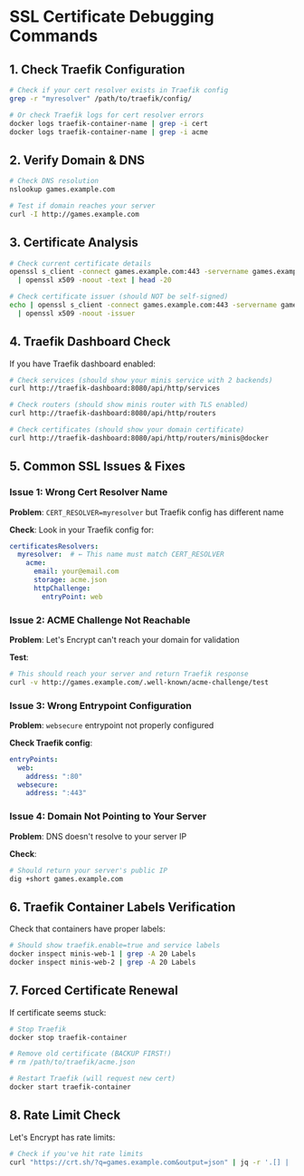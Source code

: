 # SSL Certificate Debugging Commands

## 1. Check Traefik Configuration

```bash
# Check if your cert resolver exists in Traefik config
grep -r "myresolver" /path/to/traefik/config/

# Or check Traefik logs for cert resolver errors
docker logs traefik-container-name | grep -i cert
docker logs traefik-container-name | grep -i acme
```

## 2. Verify Domain & DNS

```bash
# Check DNS resolution
nslookup games.example.com

# Test if domain reaches your server
curl -I http://games.example.com
```

## 3. Certificate Analysis

```bash
# Check current certificate details
openssl s_client -connect games.example.com:443 -servername games.example.com \
  | openssl x509 -noout -text | head -20

# Check certificate issuer (should NOT be self-signed)
echo | openssl s_client -connect games.example.com:443 -servername games.example.com \
  | openssl x509 -noout -issuer
```

## 4. Traefik Dashboard Check

If you have Traefik dashboard enabled:
```bash
# Check services (should show your minis service with 2 backends)
curl http://traefik-dashboard:8080/api/http/services

# Check routers (should show minis router with TLS enabled)
curl http://traefik-dashboard:8080/api/http/routers

# Check certificates (should show your domain certificate)
curl http://traefik-dashboard:8080/api/http/routers/minis@docker
```

## 5. Common SSL Issues & Fixes

### Issue 1: Wrong Cert Resolver Name
**Problem**: `CERT_RESOLVER=myresolver` but Traefik config has different name

**Check**: Look in your Traefik config for:
```yaml
certificatesResolvers:
  myresolver:  # ← This name must match CERT_RESOLVER
    acme:
      email: your@email.com
      storage: acme.json
      httpChallenge:
        entryPoint: web
```

### Issue 2: ACME Challenge Not Reachable
**Problem**: Let's Encrypt can't reach your domain for validation

**Test**:
```bash
# This should reach your server and return Traefik response
curl -v http://games.example.com/.well-known/acme-challenge/test
```

### Issue 3: Wrong Entrypoint Configuration
**Problem**: `websecure` entrypoint not properly configured

**Check Traefik config**:
```yaml
entryPoints:
  web:
    address: ":80"
  websecure:
    address: ":443"
```

### Issue 4: Domain Not Pointing to Your Server
**Problem**: DNS doesn't resolve to your server IP

**Check**:
```bash
# Should return your server's public IP
dig +short games.example.com
```

## 6. Traefik Container Labels Verification

Check that containers have proper labels:
```bash
# Should show traefik.enable=true and service labels
docker inspect minis-web-1 | grep -A 20 Labels
docker inspect minis-web-2 | grep -A 20 Labels
```

## 7. Forced Certificate Renewal

If certificate seems stuck:
```bash
# Stop Traefik
docker stop traefik-container

# Remove old certificate (BACKUP FIRST!)
# rm /path/to/traefik/acme.json

# Restart Traefik (will request new cert)
docker start traefik-container
```

## 8. Rate Limit Check

Let's Encrypt has rate limits:
```bash
# Check if you've hit rate limits
curl "https://crt.sh/?q=games.example.com&output=json" | jq -r '.[] | .not_before' | sort | tail -10
```
